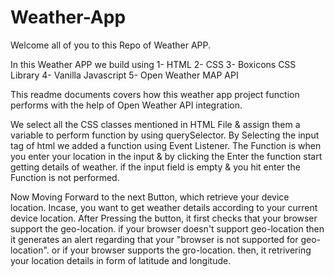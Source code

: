 # Weather-App
Welcome all of you to this Repo of Weather APP.

In this Weather APP we build using 
1- HTML
2- CSS
3- Boxicons CSS Library
4- Vanilla Javascript
5- Open Weather MAP API

This readme documents covers how this weather app project function performs with the help of Open Weather API integration.

We select all the CSS classes mentioned in HTML File & assign them a variable to perform function by using querySelector.
By Selecting the input tag of html we added a function using Event Listener. The Function is when you enter your location in the input & by clicking the Enter the function start getting details of weather.
if the input field is empty & you hit enter the Function is not performed.

Now Moving Forward to the next Button, which retrieve your device location. Incase, you want to get weather details according to your current device location. After Pressing the button, it first checks that your browser support the geo-location. if your browser doesn't support geo-location then it generates an alert regarding that your "browser is not supported for geo-location". or if your browser supports the gro-location. then, it retrivering your location details in form of latitude and longitude.
